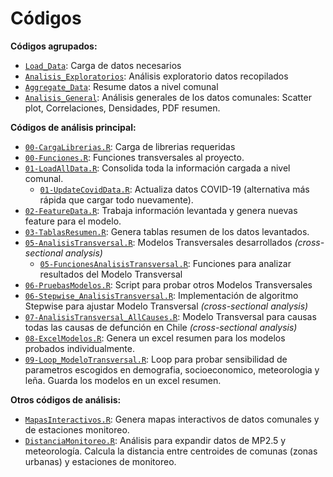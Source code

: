 Códigos
================

**Códigos agrupados:**
* [`Load_Data`](https://github.com/pmbusch/Analisis-COVID-MP2.5/tree/master/Scripts/Load_Data): Carga de datos necesarios
* [`Analisis_Exploratorios`](https://github.com/pmbusch/Analisis-COVID-MP2.5/tree/master/Scripts/Analisis_Exploratorios): Análisis exploratorio datos recopilados 
* [`Aggregate_Data`](https://github.com/pmbusch/Analisis-COVID-MP2.5/tree/master/Scripts/Aggregate_Data): Resume datos a nivel comunal 
* [`Analisis_General`](https://github.com/pmbusch/Analisis-COVID-MP2.5/tree/master/Scripts/Analisis_General): Análisis generales de los datos comunales: Scatter plot, Correlaciones, Densidades, PDF resumen.


**Códigos de análisis principal:**
* [`00-CargaLibrerias.R`](https://github.com/pmbusch/Analisis-COVID-MP2.5/tree/master/Scripts/00-CargaLibrerias.R): Carga de librerias requeridas 
* [`00-Funciones.R`](https://github.com/pmbusch/Analisis-COVID-MP2.5/tree/master/Scripts/00-Funciones.R): Funciones transversales al proyecto.
* [`01-LoadAllData.R`](https://github.com/pmbusch/Analisis-COVID-MP2.5/tree/master/Scripts/01-LoadAllData.R): Consolida toda la información cargada a nivel comunal.
	* [`01-UpdateCovidData.R`](https://github.com/pmbusch/Analisis-COVID-MP2.5/tree/master/Scripts/01-UpdateCovidData.R): Actualiza datos COVID-19 (alternativa más rápida que cargar todo nuevamente).
* [`02-FeatureData.R`](https://github.com/pmbusch/Analisis-COVID-MP2.5/tree/master/Scripts/02-FeatureData.R): Trabaja información levantada y genera nuevas feature para el modelo.
* [`03-TablasResumen.R`](https://github.com/pmbusch/Analisis-COVID-MP2.5/tree/master/Scripts/03-TablasResumen.R): Genera tablas resumen de los datos levantados.
* [`05-AnalisisTransversal.R`](https://github.com/pmbusch/Analisis-COVID-MP2.5/tree/master/Scripts/05-AnalisisTransversal.R): Modelos Transversales desarrollados *(cross-sectional analysis)*
	* [`05-FuncionesAnalisisTransversal.R`](https://github.com/pmbusch/Analisis-COVID-MP2.5/tree/master/Scripts/05-FuncionesAnalisisTransversal.R): Funciones para analizar resultados del Modelo Transversal
* [`06-PruebasModelos.R`](https://github.com/pmbusch/Analisis-COVID-MP2.5/tree/master/Scripts/06-PruebasModelos.R): Script para probar otros Modelos Transversales
* [`06-Stepwise_AnalisisTransversal.R`](https://github.com/pmbusch/Analisis-COVID-MP2.5/tree/master/Scripts/06-Stepwise_AnalisisTransversal.R): Implementación de algoritmo Stepwise para ajustar Modelo Transversal *(cross-sectional analysis)*
* [`07-AnalisisTransversal_AllCauses.R`](https://github.com/pmbusch/Analisis-COVID-MP2.5/tree/master/Scripts/07-AnalisisTransversal_AllCauses.R): Modelo Transversal para causas todas las causas de defunción en Chile *(cross-sectional analysis)*
* [`08-ExcelModelos.R`](https://github.com/pmbusch/Analisis-COVID-MP2.5/tree/master/Scripts/08-ExcelModelos.R): Genera un excel resumen para los modelos probados individualmente.
* [`09-Loop_ModeloTransversal.R`](https://github.com/pmbusch/Analisis-COVID-MP2.5/tree/master/Scripts/09-Loop_ModeloTransversal.R): Loop para probar sensibilidad de parametros escogidos en demografia, socioeconomico, meteorologia y leña. Guarda los modelos en un excel resumen.


**Otros códigos de análisis:**
* [`MapasInteractivos.R`](https://github.com/pmbusch/Analisis-COVID-MP2.5/tree/master/Scripts/MapasInteractivos.R): Genera mapas interactivos de datos comunales y de estaciones monitoreo.
* [`DistanciaMonitoreo.R`](https://github.com/pmbusch/Analisis-COVID-MP2.5/tree/master/Scripts/DistanciaMonitoreo.R): Análisis para expandir datos de MP2.5 y meteorología. Calcula la distancia entre centroides de comunas (zonas urbanas) y estaciones de monitoreo.
